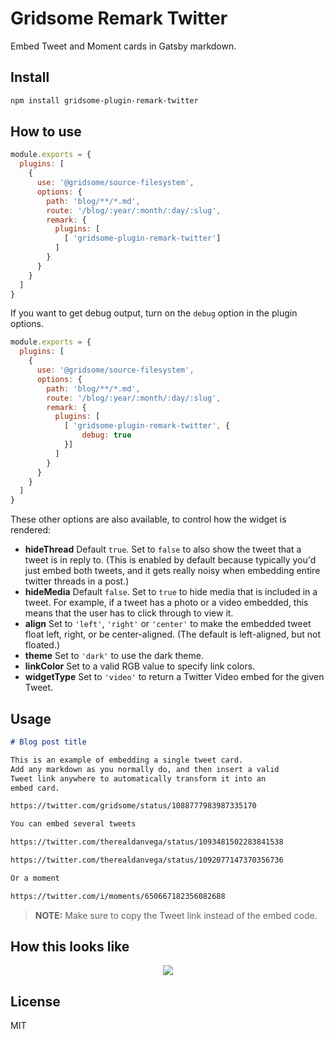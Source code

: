 # Gridsome Remark Twitter

Embed Tweet and Moment cards in Gatsby markdown.

## Install

```bash
npm install gridsome-plugin-remark-twitter
```

## How to use

```js
module.exports = {
  plugins: [
    {
      use: '@gridsome/source-filesystem',
      options: {
        path: 'blog/**/*.md',
        route: '/blog/:year/:month/:day/:slug',
        remark: {
          plugins: [
            [ 'gridsome-plugin-remark-twitter']
          ]
        }
      }
    }
  ]
}
```



If you want to get debug output, turn on the `debug` option in the plugin options.

```js
module.exports = {
  plugins: [
    {
      use: '@gridsome/source-filesystem',
      options: {
        path: 'blog/**/*.md',
        route: '/blog/:year/:month/:day/:slug',
        remark: {
          plugins: [
            [ 'gridsome-plugin-remark-twitter', {
                debug: true
            }]
          ]
        }
      }
    }
  ]
}
```

These other options are also available, to control how the widget is rendered:

- **hideThread** Default `true`.  Set to `false` to also show the
  tweet that a tweet is in reply to.  (This is enabled by default
  because typically you'd just embed both tweets, and it gets really
  noisy when embedding entire twitter threads in a post.)
- **hideMedia** Default `false`.  Set to `true` to hide media that is
  included in a tweet.  For example, if a tweet has a photo or a video
  embedded, this means that the user has to click through to view it.
- **align** Set to `'left'`, `'right'` or `'center'` to make the
  embedded tweet float left, right, or be center-aligned.  (The
  default is left-aligned, but not floated.)
- **theme** Set to `'dark'` to use the dark theme.
- **linkColor** Set to a valid RGB value to specify link colors.
- **widgetType** Set to `'video'` to return a Twitter Video embed for
  the given Tweet.


## Usage

```markdown
# Blog post title

This is an example of embedding a single tweet card.
Add any markdown as you normally do, and then insert a valid
Tweet link anywhere to automatically transform it into an
embed card.

https://twitter.com/gridsome/status/1088777983987335170

You can embed several tweets

https://twitter.com/therealdanvega/status/1093481502283841538

https://twitter.com/therealdanvega/status/1092077147370356736

Or a moment

https://twitter.com/i/moments/650667182356082688

```

> __NOTE:__ Make sure to copy the Tweet link instead of the embed code.

## How this looks like
<p align="center"><img src="https://i.imgur.com/yE2mWtl.png"/></p>

## License

MIT
